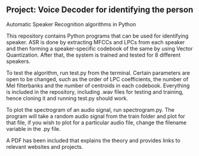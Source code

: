<h2>Project: Voice Decoder for identifying the person</h2>

Automatic Speaker Recognition algorithms in Python

This repository contains Python programs that can be used for identifying speaker. ASR is done by extracting MFCCs and LPCs from each speaker and then forming a speaker-specific codebook of the same by using Vector Quantization. After that, the system is trained and tested for 8 different speakers.

To test the algorithm, run test.py from the terminal. Certain parameters are open to be changed, such as the order of LPC coefficients, the number of Mel filterbanks and the number of centroids in each codebook. Everything is included in the repository, including .wav files for testing and training, hence cloning it and running test.py should work.

To plot the spectrogram of an audio signal, run spectrogram.py. The program will take a random audio signal from the train folder and plot for that file, if you wish to plot for a particular audio file, change the filename variable in the .py file.

A PDF has been included that explains the theory and provides links to relevant websites and projects.
